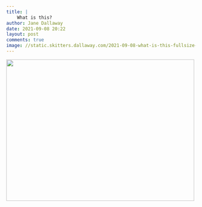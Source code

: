 ```yaml
---
title: |
    What is this?
author: Jane Dallaway
date: 2021-09-08 20:22
layout: post
comments: true
image: //static.skitters.dallaway.com/2021-09-08-what-is-this-fullsize-0.jpeg
---
```




<a href="//static.skitters.dallaway.com/2021-09-08-what-is-this-fullsize-0.jpeg"><img src="//static.skitters.dallaway.com/2021-09-08-what-is-this-thumb-0.jpeg" width="500" height="375"></a>

